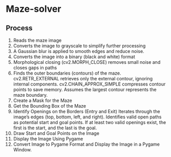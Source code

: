 # Maze-solver

## Process
1. Reads the maze image
2. Converts the image to grayscale to simplify further processing
3. A Gaussian blur is applied to smooth edges and reduce noise.
4. Converts the image into a binary (black and white) format
5. Morphological closing (cv2.MORPH_CLOSE) removes small noise and closes gaps in paths
6. Finds the outer boundaries (contours) of the maze.
cv2.RETR_EXTERNAL retrieves only the external contour, ignoring internal components.
cv2.CHAIN_APPROX_SIMPLE compresses contour points to save memory.
Assumes the largest contour represents the maze boundary.
7. Create a Mask for the Maze
8. Get the Bounding Box of the Maze
9. Identify Openings on the Borders (Entry and Exit)
Iterates through the image’s edges (top, bottom, left, and right).
Identifies valid open paths as potential start and goal points.
If at least two valid openings exist, the first is the start, and the last is the goal.
10. Draw Start and Goal Points on the Image
11. Display the Image Using Pygame
12. Convert Image to Pygame Format and Display the Image in a Pygame Window.

